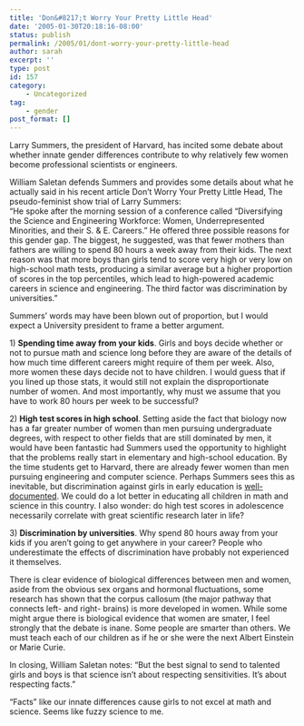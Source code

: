 ```yaml
---
title: 'Don&#8217;t Worry Your Pretty Little Head'
date: '2005-01-30T20:18:16-08:00'
status: publish
permalink: /2005/01/dont-worry-your-pretty-little-head
author: sarah
excerpt: ''
type: post
id: 157
category:
    - Uncategorized
tag:
    - gender
post_format: []
---
```

Larry Summers, the president of Harvard, has incited some debate about whether innate gender differences contribute to why relatively few women become professional scientists or engineers.

William Saletan defends Summers and provides some details about what he actually said in his recent article <a>Don’t Worry Your Pretty Little Head, The pseudo-feminist show trial of Larry Summers</a>:  
“He spoke after the morning session of a conference called “Diversifying the Science and Engineering Workforce: Women, Underrepresented Minorities, and their S. &amp; E. Careers.” He offered three possible reasons for this gender gap. The biggest, he suggested, was that fewer mothers than fathers are willing to spend 80 hours a week away from their kids. The next reason was that more boys than girls tend to score very high or very low on high-school math tests, producing a similar average but a higher proportion of scores in the top percentiles, which lead to high-powered academic careers in science and engineering. The third factor was discrimination by universities.”

Summers’ words may have been blown out of proportion, but I would expect a University president to frame a better argument.

1\) **Spending time away from your kids**. Girls and boys decide whether or not to pursue math and science long before they are aware of the details of how much time different careers might require of them per week. Also, more women these days decide not to have children. I would guess that if you lined up those stats, it would still not explain the disproportionate number of women. And most importantly, why must we assume that you have to work 80 hours per week to be successful?

2\) **High test scores in high school**. Setting aside the fact that biology now has a far greater number of women than men pursuing undergraduate degrees, with respect to other fields that are still dominated by men, it would have been fantastic had Summers used the opportunity to highlight that the problems really start in elementary and high-school education. By the time students get to Harvard, there are already fewer women than men pursuing engineering and computer science. Perhaps Summers sees this as inevitable, but discrimination against girls in early education is [well-documented](http://www.amazon.com/exec/obidos/ASIN/068480073X/qid=1106517236/sr=2-1/ref=pd_ka_b_2_1/102-2843948-1921746). We could do a lot better in educating all children in math and science in this country. I also wonder: do high test scores in adolescence necessarily correlate with great scientific research later in life?

3\) **Discrimination by universities**. Why spend 80 hours away from your kids if you aren’t going to get anywhere in your career? People who underestimate the effects of discrimination have probably not experienced it themselves.

There is clear evidence of biological differences between men and women, aside from the obvious sex organs and hormonal fluctuations, some research has shown that the corpus callosum (the major pathway that connects left- and right- brains) is more developed in women. While some might argue there is biological evidence that women are smater, I feel strongly that the debate is inane. Some people are smarter than others. We must teach each of our children as if he or she were the next Albert Einstein or Marie Curie.

In closing, William Saletan notes: “But the best signal to send to talented girls and boys is that science isn’t about respecting sensitivities. It’s about respecting facts.”

“Facts” like our innate differences cause girls to not excel at math and science. Seems like fuzzy science to me.